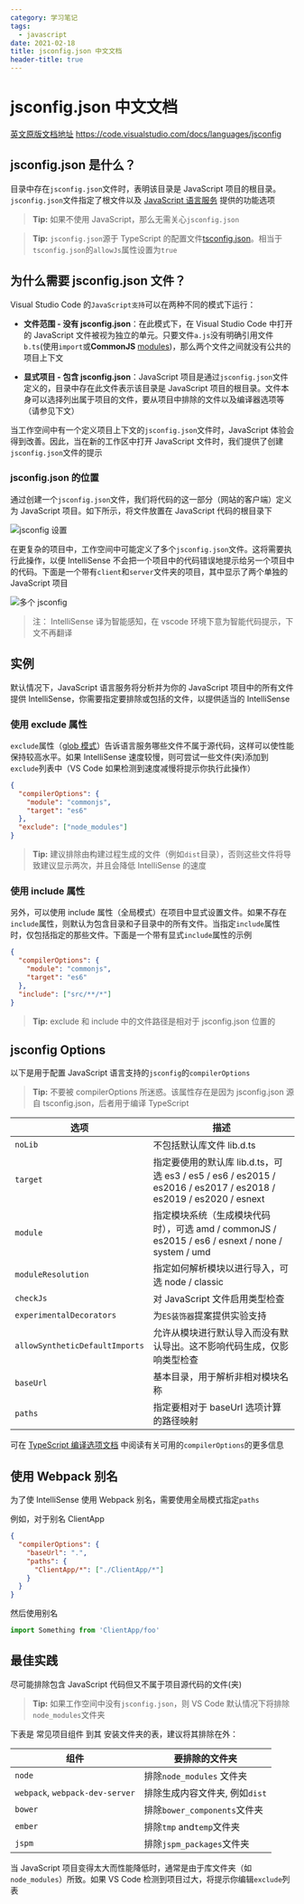 ```yaml
---
category: 学习笔记
tags:
  - javascript
date: 2021-02-18
title: jsconfig.json 中文文档
header-title: true
---
```


# jsconfig.json 中文文档

[英文原版文档地址](https://code.visualstudio.com/docs/languages/jsconfig) https://code.visualstudio.com/docs/languages/jsconfig

## jsconfig.json 是什么？

目录中存在`jsconfig.json`文件时，表明该目录是 JavaScript 项目的根目录。`jsconfig.json`文件指定了根文件以及 [JavaScript 语言服务](https://github.com/microsoft/TypeScript/wiki/JavaScript-Language-Service-in-Visual-Studio) 提供的功能选项

> **Tip:** 如果不使用 JavaScript，那么无需关心`jsconfig.json`

> **Tip:** `jsconfig.json`源于 TypeScript 的配置文件[tsconfig.json](https://www.typescriptlang.org/docs/handbook/tsconfig-json.html)。相当于`tsconfig.json`的`allowJs`属性设置为`true`

## 为什么需要 jsconfig.json 文件？

Visual Studio Code 的`JavaScript支持`可以在两种不同的模式下运行：

- **文件范围 - 没有 jsconfig.json**：在此模式下，在 Visual Studio Code 中打开的 JavaScript 文件被视为独立的单元。只要文件`a.js`没有明确引用文件`b.ts`(使用`import`或**CommonJS** [modules](http://www.commonjs.org/specs/modules/1.0))，那么两个文件之间就没有公共的项目上下文

- **显式项目 - 包含 jsconfig.json**：JavaScript 项目是通过`jsconfig.json`文件定义的，目录中存在此文件表示该目录是 JavaScript 项目的根目录。文件本身可以选择列出属于项目的文件，要从项目中排除的文件以及编译器选项等（请参见下文）

当工作空间中有一个定义项目上下文的`jsconfig.json`文件时，JavaScript 体验会得到改善。因此，当在新的工作区中打开 JavaScript 文件时，我们提供了创建`jsconfig.json`文件的提示

### jsconfig.json 的位置

通过创建一个`jsconfig.json`文件，我们将代码的这一部分（网站的客户端）定义为 JavaScript 项目。如下所示，将文件放置在 JavaScript 代码的根目录下

![jsconfig 设置](https://code.visualstudio.com/assets/docs/languages/javascript/jsconfig_setup.png)

在更复杂的项目中，工作空间中可能定义了多个`jsconfig.json`文件。这将需要执行此操作，以便 IntelliSense 不会把一个项目中的代码错误地提示给另一个项目中的代码。下面是一个带有`client`和`server`文件夹的项目，其中显示了两个单独的 JavaScript 项目

![多个 jsconfig](https://code.visualstudio.com/assets/docs/languages/javascript/complex_jsconfig_setup.png)

> 注： IntelliSense 译为智能感知，在 vscode 环境下意为智能代码提示，下文不再翻译

## 实例

默认情况下，JavaScript 语言服务将分析并为你的 JavaScript 项目中的所有文件提供 IntelliSense，你需要指定要排除或包括的文件，以提供适当的 IntelliSense

### 使用 exclude 属性

`exclude`属性（[glob 模式](https://www.cnblogs.com/savorboard/p/glob.html)）告诉语言服务哪些文件不属于源代码，这样可以使性能保持较高水平。如果 IntelliSense 速度较慢，则可尝试一些文件(夹)添加到`exclude`列表中（VS Code 如果检测到速度减慢将提示你执行此操作）

```json
{
  "compilerOptions": {
    "module": "commonjs",
    "target": "es6"
  },
  "exclude": ["node_modules"]
}
```

> **Tip:** 建议排除由构建过程生成的文件（例如`dist`目录），否则这些文件将导致建议显示两次，并且会降低 IntelliSense 的速度

### 使用 include 属性

另外，可以使用 include 属性（全局模式）在项目中显式设置文件。如果不存在`include`属性，则默认为包含目录和子目录中的所有文件。当指定`include`属性时，仅包括指定的那些文件。下面是一个带有显式`include`属性的示例

```json
{
  "compilerOptions": {
    "module": "commonjs",
    "target": "es6"
  },
  "include": ["src/**/*"]
}
```

> **Tip:** exclude 和 include 中的文件路径是相对于 jsconfig.json 位置的

## jsconfig Options

以下是用于配置 JavaScript 语言支持的`jsconfig`的`compilerOptions`

> **Tip:** 不要被 compilerOptions 所迷惑。该属性存在是因为 jsconfig.json 源自 tsconfig.json，后者用于编译 TypeScript

| 选项                           | 描述                                                                                                             |
| ------------------------------ | ---------------------------------------------------------------------------------------------------------------- |
| `noLib`                        | 不包括默认库文件 lib.d.ts                                                                                        |
| `target`                       | 指定要使用的默认库 lib.d.ts，可选 es3 / es5 / es6 / es2015 / es2016 / es2017 / es2018 / es2019 / es2020 / esnext |
| `module`                       | 指定模块系统（生成模块代码时），可选 amd / commonJS / es2015 / es6 / esnext / none / system / umd                |
| `moduleResolution`             | 指定如何解析模块以进行导入，可选 node / classic                                                                  |
| `checkJs`                      | 对 JavaScript 文件启用类型检查                                                                                   |
| `experimentalDecorators`       | 为`ES装饰器`提案提供实验支持                                                                                     |
| `allowSyntheticDefaultImports` | 允许从模块进行默认导入而没有默认导出。这不影响代码生成，仅影响类型检查                                           |
| `baseUrl`                      | 基本目录，用于解析非相对模块名称                                                                                 |
| `paths`                        | 指定要相对于 baseUrl 选项计算的路径映射                                                                          |

可在 [TypeScript 编译选项文档](https://www.typescriptlang.org/docs/handbook/compiler-options.html) 中阅读有关可用的`compilerOptions`的更多信息

## 使用 Webpack 别名

为了使 IntelliSense 使用 Webpack 别名，需要使用全局模式指定`paths`

例如，对于别名 ClientApp

```json
{
  "compilerOptions": {
    "baseUrl": ".",
    "paths": {
      "ClientApp/*": ["./ClientApp/*"]
    }
  }
}
```

然后使用别名

```js
import Something from 'ClientApp/foo'
```

## 最佳实践

尽可能排除包含 JavaScript 代码但又不属于项目源代码的文件(夹)

> **Tip:** 如果工作空间中没有`jsconfig.json`，则 VS Code 默认情况下将排除`node_modules`文件夹

下表是 常见项目组件 到其 安装文件夹的表，建议将其排除在外：

| 组件                            | 要排除的文件夹                 |
| ------------------------------- | ------------------------------ |
| `node`                          | 排除`node_modules` 文件夹      |
| `webpack`, `webpack-dev-server` | 排除生成内容文件夹, 例如`dist` |
| `bower`                         | 排除`bower_components`文件夹   |
| `ember`                         | 排除`tmp` and`temp`文件夹      |
| `jspm`                          | 排除`jspm_packages`文件夹      |

当 JavaScript 项目变得太大而性能降低时，通常是由于库文件夹（如`node_modules`）所致。如果 VS Code 检测到项目过大，将提示你编辑`exclude`列表
